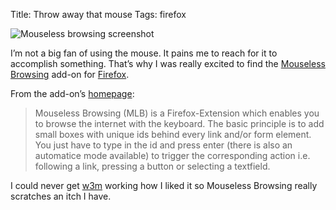 Title: Throw away that mouse
Tags: firefox

![Mouseless browsing
screenshot](http://sethmason.com/images/12.png "Mouseless browsing screenshot")

I’m not a big fan of using the mouse. It pains me to reach for it to
accomplish something. That’s why I was really excited to find the
[Mouseless Browsing](https://addons.mozilla.org/en-US/firefox/addon/879)
add-on for [Firefox](http://www.getfirefox.com).

From the add-on’s
[homepage](http://www.mouseless.de/index.php?/content/view/14/26/):

> Mouseless Browsing (MLB) is a Firefox-Extension which enables you to
> browse the internet with the keyboard. The basic principle is to add
> small boxes with unique ids behind every link and/or form element. You
> just have to type in the id and press enter (there is also an
> automatice mode available) to trigger the corresponding action i.e.
> following a link, pressing a button or selecting a textfield.

I could never get [w3m](http://w3m.sourceforge.net/) working how I liked
it so Mouseless Browsing really scratches an itch I have.
